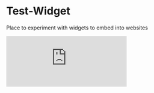 # Test-Widget
Place to experiment with widgets to embed into websites

<iframe src="https://free.timeanddate.com/countdown/i8r72csm/n104/cf114/cm0/cu4/ct0/cs0/ca0/cr0/ss0/cac000/cpc000/pcfff/tcfff/fs100/szw320/szh135/tatTime%20left%20to%20Event%20in/tac000/tptTime%20since%20Event%20started%20in/tpc000/mac000/mpc000/iso2023-03-11T00:00:00" allowtransparency="true" frameborder="0" width="320" height="135"></iframe>

